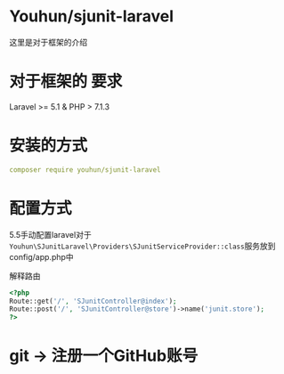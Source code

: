 # Youhun/sjunit-laravel

这里是对于框架的介绍

# 对于框架的 要求

Laravel >= 5.1 & PHP > 7.1.3 

# 安装的方式

```yml
composer require youhun/sjunit-laravel
```

# 配置方式
5.5手动配置laravel对于``Youhun\SJunitLaravel\Providers\SJunitServiceProvider::class``服务放到config/app.php中

解释路由
```php
<?php
Route::get('/', 'SJunitController@index');
Route::post('/', 'SJunitController@store')->name('junit.store');
?>
```

# git -> 注册一个GitHub账号
